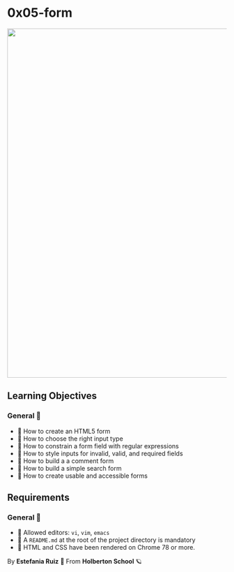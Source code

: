 # 0x05-form

<img src = "http://www.prox.cl/_files/mantenimiento-de-sitios-web.webp" width = 800px length = 300px>

## Learning Objectives
### General 📖

- 📖 How to create an HTML5 form
- 📖 How to choose the right input type
- 📖 How to constrain a form field with regular expressions
- 📖 How to style inputs for invalid, valid, and required fields
- 📖 How to build a a comment form
- 📖 How to build a simple search form
- 📖 How to create usable and accessible forms

## Requirements
### General 🚩

- 🚩 Allowed editors: `vi`, `vim`, `emacs`
- 🚩 A `README.md` at the root of the project directory is mandatory
- 🚩 HTML and CSS have been rendered on Chrome 78 or more.

By **Estefania Ruiz** 🦌 From **Holberton School** 🪐